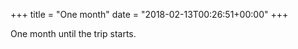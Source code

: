 +++
title = "One month"
date = "2018-02-13T00:26:51+00:00"
+++

One month until the trip starts.
			